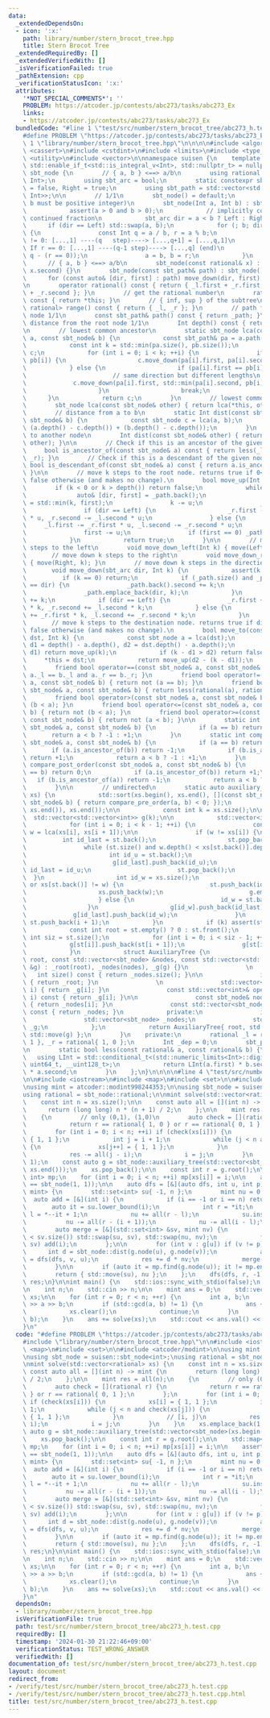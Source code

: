 ```yaml
---
data:
  _extendedDependsOn:
  - icon: ':x:'
    path: library/number/stern_brocot_tree.hpp
    title: Stern Brocot Tree
  _extendedRequiredBy: []
  _extendedVerifiedWith: []
  _isVerificationFailed: true
  _pathExtension: cpp
  _verificationStatusIcon: ':x:'
  attributes:
    '*NOT_SPECIAL_COMMENTS*': ''
    PROBLEM: https://atcoder.jp/contests/abc273/tasks/abc273_Ex
    links:
    - https://atcoder.jp/contests/abc273/tasks/abc273_Ex
  bundledCode: "#line 1 \"test/src/number/stern_brocot_tree/abc273_h.test.cpp\"\n\
    #define PROBLEM \"https://atcoder.jp/contests/abc273/tasks/abc273_Ex\"\n\n#line\
    \ 1 \"library/number/stern_brocot_tree.hpp\"\n\n\n\n#include <algorithm>\n#include\
    \ <cassert>\n#include <cstdint>\n#include <limits>\n#include <type_traits>\n#include\
    \ <utility>\n#include <vector>\n\nnamespace suisen {\n    template <typename Int,\
    \ std::enable_if_t<std::is_integral_v<Int>, std::nullptr_t> = nullptr>\n    struct\
    \ sbt_node {\n        // { a, b } <==> a/b\n        using rational = std::pair<Int,\
    \ Int>;\n        using sbt_arc = bool;\n        static constexpr sbt_arc Left\
    \ = false, Right = true;\n        using sbt_path = std::vector<std::pair<sbt_arc,\
    \ Int>>;\n\n        // 1/1\n        sbt_node() = default;\n        // a/b (a and\
    \ b must be positive integer)\n        sbt_node(Int a, Int b) : sbt_node() {\n\
    \            assert(a > 0 and b > 0);\n            // implicitly computes the\
    \ continued fraction\n            sbt_arc dir = a < b ? Left : Right;\n      \
    \      if (dir == Left) std::swap(a, b);\n            for (; b; dir = not dir)\
    \ {\n                const Int q = a / b, r = a % b;\n                // If r\
    \ != 0: [...,1] ----(q   step)----> [...,q+1] = [...,q,1]\n                //\
    \ If r == 0: [...,1] ----(q-1 step)----> [...,q] (end)\n                move_down(dir,\
    \ q - (r == 0));\n                a = b, b = r;\n            }\n        }\n  \
    \      // { a, b } <==> a/b\n        sbt_node(const rational& x) : sbt_node(x.first,\
    \ x.second) {}\n        sbt_node(const sbt_path& path) : sbt_node() {\n      \
    \      for (const auto& [dir, first] : path) move_down(dir, first);\n        }\n\
    \n        operator rational() const { return { _l.first + _r.first, _l.second\
    \ + _r.second }; }\n        // get the rational number\n        rational get()\
    \ const { return *this; }\n        // { inf, sup } of the subtree\n        std::pair<rational,\
    \ rational> range() const { return { _l, _r }; }\n        // path from the root\
    \ node 1/1\n        const sbt_path& path() const { return _path; }\n        //\
    \ distance from the root node 1/1\n        Int depth() const { return _dep; }\n\
    \n        // lowest common ancestor\n        static sbt_node lca(const sbt_node&\
    \ a, const sbt_node& b) {\n            const sbt_path& pa = a.path(), & pb = b.path();\n\
    \            const int k = std::min(pa.size(), pb.size());\n            sbt_node\
    \ c;\n            for (int i = 0; i < k; ++i) {\n                if (pa[i] ==\
    \ pb[i]) {\n                    c.move_down(pa[i].first, pa[i].second);\n    \
    \            } else {\n                    if (pa[i].first == pb[i].first) {\n\
    \                        // same direction but different lengths\n           \
    \             c.move_down(pa[i].first, std::min(pa[i].second, pb[i].second));\n\
    \                    }\n                    break;\n                }\n      \
    \      }\n            return c;\n        }\n        // lowest common ancestor\n\
    \        sbt_node lca(const sbt_node& other) { return lca(*this, other); }\n\n\
    \        // distance from a to b\n        static Int dist(const sbt_node& a, const\
    \ sbt_node& b) {\n            const sbt_node c = lca(a, b);\n            return\
    \ (a.depth() - c.depth()) + (b.depth() - c.depth());\n        }\n        // distance\
    \ to another node\n        Int dist(const sbt_node& other) { return dist(*this,\
    \ other); }\n\n        // Check if this is an ancestor of the given node\n   \
    \     bool is_ancestor_of(const sbt_node& a) const { return less(_l, a) and less(a,\
    \ _r); }\n        // Check if this is a descendant of the given node\n       \
    \ bool is_descendant_of(const sbt_node& a) const { return a.is_ancestor_of(*this);\
    \ }\n\n        // move k steps to the root node. returns true if 0<=k<=depth,\
    \ false otherwise (and makes no change).\n        bool move_up(Int k) {\n    \
    \        if (k < 0 or k > depth()) return false;\n            while (k) {\n  \
    \              auto& [dir, first] = _path.back();\n                const Int u\
    \ = std::min(k, first);\n                k -= u;\n                _dep -= u;\n\
    \                if (dir == Left) {\n                    _r.first -= _l.first\
    \ * u, _r.second -= _l.second * u;\n                } else {\n               \
    \     _l.first -= _r.first * u, _l.second -= _r.second * u;\n                }\n\
    \                first -= u;\n                if (first == 0) _path.pop_back();\n\
    \            }\n            return true;\n        }\n\n        // move down k\
    \ steps to the left\n        void move_down_left(Int k) { move(Left, k); }\n \
    \       // move down k steps to the right\n        void move_down_right(Int k)\
    \ { move(Right, k); }\n        // move down k steps in the direction `dir`\n \
    \       void move_down(sbt_arc dir, Int k) {\n            assert(k >= 0);\n  \
    \          if (k == 0) return;\n            if (_path.size() and _path.back().first\
    \ == dir) {\n                _path.back().second += k;\n            } else {\n\
    \                _path.emplace_back(dir, k);\n            }\n            _dep\
    \ += k;\n            if (dir == Left) {\n                _r.first += _l.first\
    \ * k, _r.second += _l.second * k;\n            } else {\n                _l.first\
    \ += _r.first * k, _l.second += _r.second * k;\n            }\n        }\n\n \
    \       // move k steps to the destination node. returns true if dist(this, dst)<=k,\
    \ false otherwise (and makes no change).\n        bool move_to(const sbt_node&\
    \ dst, Int k) {\n            const sbt_node a = lca(dst);\n            const Int\
    \ d1 = depth() - a.depth(), d2 = dst.depth() - a.depth();\n            if (k <=\
    \ d1) return move_up(k);\n            if (k - d1 > d2) return false;\n       \
    \     *this = dst;\n            return move_up(d2 - (k - d1));\n        }\n\n\
    \        friend bool operator==(const sbt_node& a, const sbt_node& b) { return\
    \ a._l == b._l and a._r == b._r; }\n        friend bool operator!=(const sbt_node&\
    \ a, const sbt_node& b) { return not (a == b); }\n        friend bool operator<(const\
    \ sbt_node& a, const sbt_node& b) { return less(rational(a), rational(b)); }\n\
    \        friend bool operator>(const sbt_node& a, const sbt_node& b) { return\
    \ (b < a); }\n        friend bool operator<=(const sbt_node& a, const sbt_node&\
    \ b) { return not (b < a); }\n        friend bool operator>=(const sbt_node& a,\
    \ const sbt_node& b) { return not (a < b); }\n\n        static int compare_in_order(const\
    \ sbt_node& a, const sbt_node& b) {\n            if (a == b) return 0;\n     \
    \       return a < b ? -1 : +1;\n        }\n        static int compare_pre_order(const\
    \ sbt_node& a, const sbt_node& b) {\n            if (a == b) return 0;\n     \
    \       if (a.is_ancestor_of(b)) return -1;\n            if (b.is_ancestor_of(a))\
    \ return +1;\n            return a < b ? -1 : +1;\n        }\n        static int\
    \ compare_post_order(const sbt_node& a, const sbt_node& b) {\n            if (a\
    \ == b) return 0;\n            if (a.is_ancestor_of(b)) return +1;\n         \
    \   if (b.is_ancestor_of(a)) return -1;\n            return a < b ? -1 : +1;\n\
    \        }\n\n        // undirected\n        static auto auxiliary_tree(std::vector<sbt_node>\
    \ xs) {\n            std::sort(xs.begin(), xs.end(), [](const sbt_node& a, const\
    \ sbt_node& b) { return compare_pre_order(a, b) < 0; });\n            xs.erase(std::unique(xs.begin(),\
    \ xs.end()), xs.end());\n\n            const int k = xs.size();\n\n          \
    \  std::vector<std::vector<int>> g(k);\n\n            std::vector<int> st{ 0 };\n\
    \            for (int i = 0; i < k - 1; ++i) {\n                const sbt_node\
    \ w = lca(xs[i], xs[i + 1]);\n\n                if (w != xs[i]) {\n          \
    \          int id_last = st.back();\n                    st.pop_back();\n    \
    \                while (st.size() and w.depth() < xs[st.back()].depth()) {\n \
    \                       int id_u = st.back();\n                        g[id_u].push_back(id_last);\n\
    \                        g[id_last].push_back(id_u);\n                       \
    \ id_last = id_u;\n                        st.pop_back();\n                  \
    \  }\n                    int id_w = xs.size();\n                    if (st.empty()\
    \ or xs[st.back()] != w) {\n                        st.push_back(id_w);\n    \
    \                    xs.push_back(w);\n                        g.emplace_back();\n\
    \                    } else {\n                        id_w = st.back();\n   \
    \                 }\n                    g[id_w].push_back(id_last);\n       \
    \             g[id_last].push_back(id_w);\n                }\n               \
    \ st.push_back(i + 1);\n            }\n            if (k) assert(st.size());\n\
    \            const int root = st.empty() ? 0 : st.front();\n            const\
    \ int siz = st.size();\n            for (int i = 0; i < siz - 1; ++i) {\n    \
    \            g[st[i]].push_back(st[i + 1]);\n                g[st[i + 1]].push_back(st[i]);\n\
    \            }\n            struct AuxiliaryTree {\n                AuxiliaryTree(int\
    \ root, const std::vector<sbt_node> &nodes, const std::vector<std::vector<int>>\
    \ &g) : _root(root), _nodes(nodes), _g(g) {}\n                \n             \
    \   int size() const { return _nodes.size(); }\n\n                int root() const\
    \ { return _root; }\n                \n                std::vector<int>& operator[](int\
    \ i) { return _g[i]; }\n                const std::vector<int>& operator[](int\
    \ i) const { return _g[i]; }\n\n                const sbt_node& node(int i) const\
    \ { return _nodes[i]; }\n                const std::vector<sbt_node>& nodes()\
    \ const { return _nodes; }\n            private:\n                int _root;\n\
    \                std::vector<sbt_node> _nodes;\n                std::vector<std::vector<int>>\
    \ _g;\n            };\n            return AuxiliaryTree{ root, std::move(xs),\
    \ std::move(g) };\n        }\n    private:\n        rational _l = rational{ 0,\
    \ 1 }, _r = rational{ 1, 0 };\n        Int _dep = 0;\n        sbt_path _path{};\n\
    \n        static bool less(const rational& a, const rational& b) {\n         \
    \   using LInt = std::conditional_t<(std::numeric_limits<Int>::digits <= 32),\
    \ uint64_t, __uint128_t>;\n            return LInt(a.first) * b.second < LInt(b.first)\
    \ * a.second;\n        }\n    };\n}\n\n\n\n#line 4 \"test/src/number/stern_brocot_tree/abc273_h.test.cpp\"\
    \n\n#include <iostream>\n#include <map>\n#include <set>\n\n#include <atcoder/modint>\n\
    \nusing mint = atcoder::modint998244353;\n\nusing sbt_node = suisen::sbt_node<int>;\n\
    using rational = sbt_node::rational;\n\nmint solve(std::vector<rational> xs) {\n\
    \    const int n = xs.size();\n\n    const auto all = [](int n) -> mint {\n  \
    \      return (long long) n * (n + 1) / 2;\n    };\n\n    mint res = all(n);\n\
    \    {\n        // only (0,1), (1,0)\n        auto check = [](rational r) {\n\
    \            return r == rational{ 1, 0 } or r == rational{ 0, 1 };\n        };\n\
    \        for (int i = 0; i < n; ++i) if (check(xs[i])) {\n            xs[i] =\
    \ { 1, 1 };\n            int j = i + 1;\n            while (j < n and check(xs[j]))\
    \ {\n                xs[j++] = { 1, 1 };\n            }\n            // [i, j)\n\
    \            res -= all(j - i);\n            i = j;\n        }\n    }\n    xs.emplace_back(1,\
    \ 1);\n    const auto g = sbt_node::auxiliary_tree(std::vector<sbt_node>(xs.begin(),\
    \ xs.end()));\n    xs.pop_back();\n\n    const int r = g.root();\n\n    std::map<rational,\
    \ int> mp;\n    for (int i = 0; i < n; ++i) mp[xs[i]] = i;\n\n    assert(g.node(r)\
    \ == sbt_node(1, 1));\n\n    auto dfs = [&](auto dfs, int u, int p) -> std::pair<std::set<int>,\
    \ mint> {\n        std::set<int> su{ -1, n };\n        mint nu = 0;\n\n      \
    \  auto add = [&](int i) {\n            if (i == -1 or i == n) return;\n     \
    \       auto it = su.lower_bound(i);\n            int r = *it;\n            int\
    \ l = *--it + 1;\n            nu += all(r - l);\n            su.insert(i);\n \
    \           nu -= all(r - (i + 1));\n            nu -= all(i - l);\n        };\n\
    \        auto merge = [&](std::set<int> &sv, mint nv) {\n            if (su.size()\
    \ < sv.size()) std::swap(su, sv), std::swap(nu, nv);\n            for (int i :\
    \ sv) add(i);\n        };\n\n        for (int v : g[u]) if (v != p) {\n      \
    \      int d = sbt_node::dist(g.node(u), g.node(v));\n            auto [sv, nv]\
    \ = dfs(dfs, v, u);\n            res += d * nv;\n            merge(sv, nv);\n\
    \        }\n\n        if (auto it = mp.find(g.node(u)); it != mp.end()) add(it->second);\n\
    \        return { std::move(su), nu };\n    };\n    dfs(dfs, r, -1);\n\n    return\
    \ res;\n}\n\nint main() {\n    std::ios::sync_with_stdio(false);\n    std::cin.tie(nullptr);\n\
    \n    int n;\n    std::cin >> n;\n\n    mint ans = 0;\n    std::vector<rational>\
    \ xs;\n\n    for (int r = 0; r < n; ++r) {\n        int a, b;\n        std::cin\
    \ >> a >> b;\n        if (std::gcd(a, b) != 1) {\n            ans += solve(xs);\n\
    \            xs.clear();\n            continue;\n        }\n        xs.emplace_back(a,\
    \ b);\n    }\n    ans += solve(xs);\n    std::cout << ans.val() << std::endl;\n\
    }\n"
  code: "#define PROBLEM \"https://atcoder.jp/contests/abc273/tasks/abc273_Ex\"\n\n\
    #include \"library/number/stern_brocot_tree.hpp\"\n\n#include <iostream>\n#include\
    \ <map>\n#include <set>\n\n#include <atcoder/modint>\n\nusing mint = atcoder::modint998244353;\n\
    \nusing sbt_node = suisen::sbt_node<int>;\nusing rational = sbt_node::rational;\n\
    \nmint solve(std::vector<rational> xs) {\n    const int n = xs.size();\n\n   \
    \ const auto all = [](int n) -> mint {\n        return (long long) n * (n + 1)\
    \ / 2;\n    };\n\n    mint res = all(n);\n    {\n        // only (0,1), (1,0)\n\
    \        auto check = [](rational r) {\n            return r == rational{ 1, 0\
    \ } or r == rational{ 0, 1 };\n        };\n        for (int i = 0; i < n; ++i)\
    \ if (check(xs[i])) {\n            xs[i] = { 1, 1 };\n            int j = i +\
    \ 1;\n            while (j < n and check(xs[j])) {\n                xs[j++] =\
    \ { 1, 1 };\n            }\n            // [i, j)\n            res -= all(j -\
    \ i);\n            i = j;\n        }\n    }\n    xs.emplace_back(1, 1);\n    const\
    \ auto g = sbt_node::auxiliary_tree(std::vector<sbt_node>(xs.begin(), xs.end()));\n\
    \    xs.pop_back();\n\n    const int r = g.root();\n\n    std::map<rational, int>\
    \ mp;\n    for (int i = 0; i < n; ++i) mp[xs[i]] = i;\n\n    assert(g.node(r)\
    \ == sbt_node(1, 1));\n\n    auto dfs = [&](auto dfs, int u, int p) -> std::pair<std::set<int>,\
    \ mint> {\n        std::set<int> su{ -1, n };\n        mint nu = 0;\n\n      \
    \  auto add = [&](int i) {\n            if (i == -1 or i == n) return;\n     \
    \       auto it = su.lower_bound(i);\n            int r = *it;\n            int\
    \ l = *--it + 1;\n            nu += all(r - l);\n            su.insert(i);\n \
    \           nu -= all(r - (i + 1));\n            nu -= all(i - l);\n        };\n\
    \        auto merge = [&](std::set<int> &sv, mint nv) {\n            if (su.size()\
    \ < sv.size()) std::swap(su, sv), std::swap(nu, nv);\n            for (int i :\
    \ sv) add(i);\n        };\n\n        for (int v : g[u]) if (v != p) {\n      \
    \      int d = sbt_node::dist(g.node(u), g.node(v));\n            auto [sv, nv]\
    \ = dfs(dfs, v, u);\n            res += d * nv;\n            merge(sv, nv);\n\
    \        }\n\n        if (auto it = mp.find(g.node(u)); it != mp.end()) add(it->second);\n\
    \        return { std::move(su), nu };\n    };\n    dfs(dfs, r, -1);\n\n    return\
    \ res;\n}\n\nint main() {\n    std::ios::sync_with_stdio(false);\n    std::cin.tie(nullptr);\n\
    \n    int n;\n    std::cin >> n;\n\n    mint ans = 0;\n    std::vector<rational>\
    \ xs;\n\n    for (int r = 0; r < n; ++r) {\n        int a, b;\n        std::cin\
    \ >> a >> b;\n        if (std::gcd(a, b) != 1) {\n            ans += solve(xs);\n\
    \            xs.clear();\n            continue;\n        }\n        xs.emplace_back(a,\
    \ b);\n    }\n    ans += solve(xs);\n    std::cout << ans.val() << std::endl;\n\
    }\n"
  dependsOn:
  - library/number/stern_brocot_tree.hpp
  isVerificationFile: true
  path: test/src/number/stern_brocot_tree/abc273_h.test.cpp
  requiredBy: []
  timestamp: '2024-01-30 21:22:46+09:00'
  verificationStatus: TEST_WRONG_ANSWER
  verifiedWith: []
documentation_of: test/src/number/stern_brocot_tree/abc273_h.test.cpp
layout: document
redirect_from:
- /verify/test/src/number/stern_brocot_tree/abc273_h.test.cpp
- /verify/test/src/number/stern_brocot_tree/abc273_h.test.cpp.html
title: test/src/number/stern_brocot_tree/abc273_h.test.cpp
---
```

